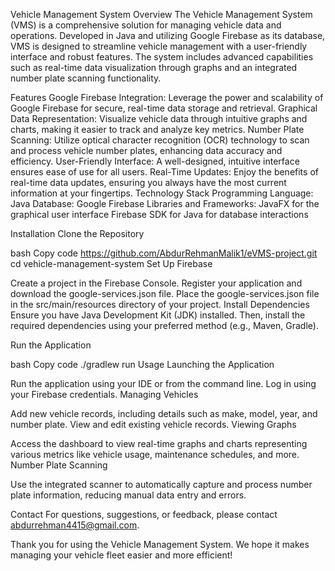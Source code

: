 Vehicle Management System
Overview
The Vehicle Management System (VMS) is a comprehensive solution for managing vehicle data and operations. Developed in Java and utilizing Google Firebase as its database, VMS is designed to streamline vehicle management with a user-friendly interface and robust features. The system includes advanced capabilities such as real-time data visualization through graphs and an integrated number plate scanning functionality.

Features
Google Firebase Integration: Leverage the power and scalability of Google Firebase for secure, real-time data storage and retrieval.
Graphical Data Representation: Visualize vehicle data through intuitive graphs and charts, making it easier to track and analyze key metrics.
Number Plate Scanning: Utilize optical character recognition (OCR) technology to scan and process vehicle number plates, enhancing data accuracy and efficiency.
User-Friendly Interface: A well-designed, intuitive interface ensures ease of use for all users.
Real-Time Updates: Enjoy the benefits of real-time data updates, ensuring you always have the most current information at your fingertips.
Technology Stack
Programming Language: Java
Database: Google Firebase
Libraries and Frameworks:
JavaFX for the graphical user interface
Firebase SDK for Java for database interactions

Installation
Clone the Repository

bash
Copy code
https://github.com/AbdurRehmanMalik1/eVMS-project.git
cd vehicle-management-system
Set Up Firebase

Create a project in the Firebase Console.
Register your application and download the google-services.json file.
Place the google-services.json file in the src/main/resources directory of your project.
Install Dependencies
Ensure you have Java Development Kit (JDK) installed. Then, install the required dependencies using your preferred method (e.g., Maven, Gradle).

Run the Application

bash
Copy code
./gradlew run
Usage
Launching the Application

Run the application using your IDE or from the command line.
Log in using your Firebase credentials.
Managing Vehicles

Add new vehicle records, including details such as make, model, year, and number plate.
View and edit existing vehicle records.
Viewing Graphs

Access the dashboard to view real-time graphs and charts representing various metrics like vehicle usage, maintenance schedules, and more.
Number Plate Scanning

Use the integrated scanner to automatically capture and process number plate information, reducing manual data entry and errors.

Contact
For questions, suggestions, or feedback, please contact abdurrehman4415@gmail.com.

Thank you for using the Vehicle Management System. We hope it makes managing your vehicle fleet easier and more efficient!
